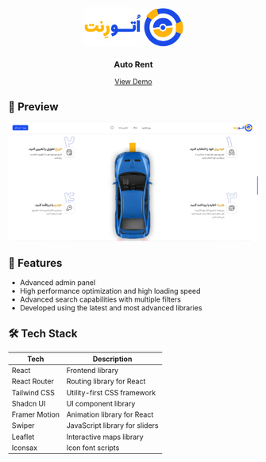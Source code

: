 <div align="center">
  <a href="https://artazanjani.github.io/AutoRent/">
    <img src="./src/assets/icons/Logo.webp" width="200" alt="Auto Rent Logo" />
  </a>
</div>

<h3 align="center">Auto Rent</h3>

<p align="center">
  <a href="https://artazanjani.github.io/AutoRent/" style="margin: 0 10px;">View Demo</a>
</p>

## 📸 Preview
![screenshot](./src/assets/icons/preview.png)

## 🚀 Features

- Advanced admin panel  
- High performance optimization and high loading speed  
- Advanced search capabilities with multiple filters  
- Developed using the latest and most advanced libraries  

## 🛠️ Tech Stack

| Tech          | Description                 |
| ------------- | --------------------------- |
| React         | Frontend library            |
| React Router  | Routing library for React   |
| Tailwind CSS  | Utility-first CSS framework |
| Shadcn UI     | UI component library        |
| Framer Motion | Animation library for React |
| Swiper        | JavaScript library for sliders |
| Leaflet       | Interactive maps library |
| Iconsax       | Icon font scripts           |
